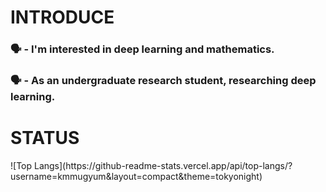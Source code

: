 <h1>INTRODUCE</h1>
<h3>🗣️ - I'm interested in deep learning and mathematics.</h3>
<h3>🗣️ - As an undergraduate research student, researching deep learning.</h3>
<h1>STATUS</h1>
![Top Langs](https://github-readme-stats.vercel.app/api/top-langs/?username=kmmugyum&layout=compact&theme=tokyonight)

